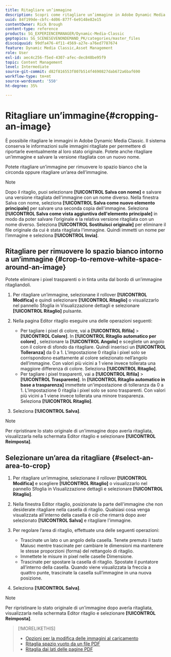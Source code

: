 ```yaml
---
title: Ritagliare un’immagine
description: Scopri come ritagliare un’immagine in Adobe Dynamic Media Classic.
uuid: 84f199de-cbfc-4d06-877f-6e9148e82e15
contentOwner: Rick Brough
content-type: reference
products: SG_EXPERIENCEMANAGER/Dynamic-Media-Classic
geptopics: SG_SCENESEVENONDEMAND_PK/categories/master_files
discoiquuid: 99dfa476-4f11-4569-a27e-a76ed7787674
feature: Dynamic Media Classic,Asset Management
role: User
exl-id: aec4c256-f5ed-4307-afec-dec848be95f9
topic: Content Management
level: Intermediate
source-git-commit: d82f816553f807b514f4690827dab672a6baf690
workflow-type: tm+mt
source-wordcount: '550'
ht-degree: 35%

---
```


# Ritagliare un’immagine{#cropping-an-image}

È possibile ritagliare le immagini in Adobe Dynamic Media Classic. Il sistema conserva le informazioni sulle immagini ritagliate per permettere di riportarle eventualmente al loro stato originale. Potete anche ritagliare un’immagine e salvare la versione ritagliata con un nuovo nome.

Potete ritagliare un’immagine per rimuovere lo spazio bianco che la circonda oppure ritagliare un’area dell’immagine.

>[!NOTE]
>
>Dopo il ritaglio, puoi selezionare **[!UICONTROL Salva con nome]** e salvare una versione ritagliata dell&#39;immagine con un nome diverso. Nella finestra Salva con nome, seleziona **[!UICONTROL Salva come nuovo elemento principale]** per salvare una seconda copia dell&#39;immagine. Seleziona **[!UICONTROL Salva come vista aggiuntiva dell&#39;elemento principale]** in modo da poter salvare l’originale e la relativa versione ritagliata con un nome diverso. Seleziona **[!UICONTROL Sostituisci originale]** per eliminare il file originale da cui è stata ritagliata l&#39;immagine. Quindi immetti un nome per l’immagine e seleziona **[!UICONTROL Invia]**.

## Ritagliare per rimuovere lo spazio bianco intorno a un’immagine {#crop-to-remove-white-space-around-an-image}

Potete eliminare i pixel trasparenti o in tinta unita dal bordo di un’immagine ritagliandoli.

1. Per ritagliare un’immagine, selezionane il rollover **[!UICONTROL Modifica]** e quindi selezionare **[!UICONTROL Ritaglio]** o visualizzarlo nel pannello Sfoglia in Visualizzazione dettagli e selezionare **[!UICONTROL Ritaglio]** pulsante.
1. Nella pagina Editor ritaglio eseguire una delle operazioni seguenti:

   * Per tagliare i pixel di colore, vai a **[!UICONTROL Rifila]** > **[!UICONTROL Colore]**. In **[!UICONTROL Ritaglio automatico per colore]** , selezionare la **[!UICONTROL Angolo]** e scegliete un angolo con il colore di sfondo da ritagliare. Quindi inserisci un **[!UICONTROL Tolleranza]** da 0 a 1. L’impostazione 0 ritaglia i pixel solo se corrispondono esattamente al colore selezionato nell’angolo dell’immagine. Con valori più vicini a 1 viene invece tollerata una maggiore differenza di colore. Seleziona **[!UICONTROL Ritaglio]**.
   * Per tagliare i pixel trasparenti, vai a **[!UICONTROL Rifila]** > **[!UICONTROL Trasparente]**. In **[!UICONTROL Ritaglio automatico in base a trasparenza]** immettete un&#39;impostazione di tolleranza da 0 a 1. L’impostazione 0 ritaglia i pixel solo se sono trasparenti. Con valori più vicini a 1 viene invece tollerata una minore trasparenza. Seleziona **[!UICONTROL Ritaglio]**.

1. Seleziona **[!UICONTROL Salva]**.

>[!NOTE]
>
>Per ripristinare lo stato originale di un&#39;immagine dopo averla ritagliata, visualizzarla nella schermata Editor ritaglio e selezionare **[!UICONTROL Reimposta]**.

## Selezionare un’area da ritagliare {#select-an-area-to-crop}

1. Per ritagliare un’immagine, selezionane il rollover **[!UICONTROL Modifica]** e scegliere **[!UICONTROL Ritaglio]** o visualizzarlo nel pannello Sfoglia in Visualizzazione dettagli e selezionare **[!UICONTROL Ritaglio]**.

1. Nella finestra Editor ritaglio, posizionate la parte dell&#39;immagine che non desiderate ritagliare nella casella di ritaglio. Qualsiasi cosa venga visualizzata all&#39;interno della casella è ciò che rimarrà dopo aver selezionato **[!UICONTROL Salva]** e ritagliare l&#39;immagine.
1. Per regolare l’area di ritaglio, effettuate una delle seguenti operazioni:

   * Trascinate un lato o un angolo della casella. Tenete premuto il tasto Maiusc mentre trascinate per cambiare le dimensioni ma mantenere le stesse proporzioni (forma) del rettangolo di ritaglio.
   * Immettete le misure in pixel nelle caselle Dimensione.
   * Trascinate per spostare la casella di ritaglio. Spostate il puntatore all’interno della casella. Quando viene visualizzata la freccia a quattro punte, trascinate la casella sull’immagine in una nuova posizione.

1. Seleziona **[!UICONTROL Salva]**.

>[!NOTE]
>
>Per ripristinare lo stato originale di un&#39;immagine dopo averla ritagliata, visualizzarla nella schermata Editor ritaglio e selezionare **[!UICONTROL Reimposta]**.

>[!MORELIKETHIS]
>
>* [Opzioni per la modifica delle immagini al caricamento](image-editing-options-upload.md#image-editing-options-at-upload)
>* [Ritaglia spazio vuoto da un file PDF](pdfs.md#cropping_white_space_from_a_pdf_file)
>* [Ritaglia dai lati delle pagine PDF](pdfs.md#cropping_from_the_sides_of_pdf_pages)
